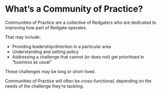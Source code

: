 # What’s a Community of Practice?

Communities of Practice are a collective of Redgaters who are dedicated to improving how part of Redgate operates.

That may include:

* Providing leadership/direction in a particular area
* Understanding and setting policy
* Addressing a challenge that cannot (or does not) get prioritised in “business as usual”

These challenges may be long or short-lived.

Communities of Practice will often be cross-functional, depending on the needs of the challenge they’re tackling.

